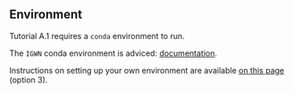 ## Environment

Tutorial A.1 requires a `conda` environment to run. 

The `IGWN` conda environment is adviced: [documentation](https://computing.docs.ligo.org/conda/).

Instructions on setting up your own environment are available [on this page](https://github.com/gw-odw/odw-2023/blob/main/setup.md) (option 3).
